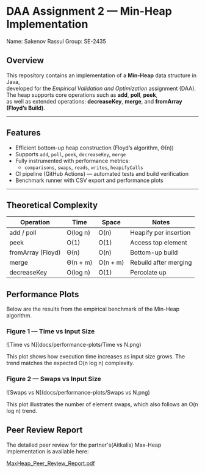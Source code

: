 # DAA Assignment 2 — Min-Heap Implementation

Name: Sakenov Rassul
Group: SE-2435


## Overview
This repository contains an implementation of a **Min-Heap** data structure in Java,  
developed for the *Empirical Validation and Optimization* assignment (DAA).  
The heap supports core operations such as **add**, **poll**, **peek**,  
as well as extended operations: **decreaseKey**, **merge**, and **fromArray (Floyd’s Build)**.

---

## Features
- Efficient bottom-up heap construction (Floyd’s algorithm, Θ(n))
- Supports `add`, `poll`, `peek`, `decreaseKey`, `merge`
- Fully instrumented with performance metrics:
    - `comparisons`, `swaps`, `reads`, `writes`, `heapifyCalls`
- CI pipeline (GitHub Actions) — automated tests and build verification
- Benchmark runner with CSV export and performance plots

---

## Theoretical Complexity

| Operation        | Time        | Space        | Notes                  |
|------------------|-------------|--------------|------------------------|
| add / poll       | O(log n)    | O(n)         | Heapify per insertion  |
| peek             | O(1)        | O(1)         | Access top element     |
| fromArray (Floyd)| Θ(n)        | O(n)         | Bottom-up build        |
| merge            | Θ(n + m)    | O(n + m)     | Rebuild after merging  |
| decreaseKey      | O(log n)    | O(1)         | Percolate up           |

## Performance Plots

Below are the results from the empirical benchmark of the Min-Heap algorithm.

### Figure 1 — Time vs Input Size
![Time vs N](docs/performance-plots/Time vs N.png)

This plot shows how execution time increases as input size grows.
The trend matches the expected O(n log n) complexity.

### Figure 2 — Swaps vs Input Size
![Swaps vs N](docs/performance-plots/Swaps vs N.png)

This plot illustrates the number of element swaps, 
which also follows an O(n log n) trend.

## Peer Review Report

The detailed peer review for the partner's(Aitkalis) 
Max-Heap implementation is available here:

[MaxHeap_Peer_Review_Report.pdf](docs/performance-plots/MaxHeap_Peer_Review_Report.pdf)


